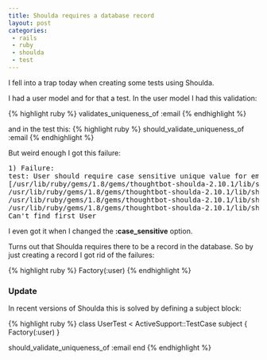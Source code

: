 ```yaml
---
title: Shoulda requires a database record
layout: post
categories:
 - rails
 - ruby
 - shoulda
 - test
---
```

I fell into a trap today when creating some tests using Shoulda.

I had a user model and for that a test. In the user model I had this
validation:

{% highlight ruby %}
validates_uniqueness_of :email
{% endhighlight %}

and in the test this:
{% highlight ruby %}
should_validate_uniqueness_of :email
{% endhighlight %}

But weird enough I got this failure:
<pre>
1) Failure:
test: User should require case sensitive unique value for email. (UserTest)
[/usr/lib/ruby/gems/1.8/gems/thoughtbot-shoulda-2.10.1/lib/shoulda/assertions.rb:50:in `assert_accepts'
/usr/lib/ruby/gems/1.8/gems/thoughtbot-shoulda-2.10.1/lib/shoulda/active_record/macros.rb:88:in `__bind_1243608769_500830'
/usr/lib/ruby/gems/1.8/gems/thoughtbot-shoulda-2.10.1/lib/shoulda/context.rb:253:in `call'
/usr/lib/ruby/gems/1.8/gems/thoughtbot-shoulda-2.10.1/lib/shoulda/context.rb:253:in `test: User should require case sensitive unique value for email. ']:
Can't find first User
</pre>

I even got it when I changed the **:case_sensitive** option.

Turns out that Shoulda requires there to be a record in the
database. So by just creating a record I got rid of the failures:

{% highlight ruby %}
Factory(:user)
{% endhighlight %}

### Update ###
In recent versions of Shoulda this is solved by defining a subject
block:

{% highlight ruby %}
class UserTest < ActiveSupport::TestCase
  subject { Factory(:user) }

  should_validate_uniqueness_of :email
end
{% endhighlight %}
